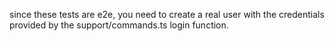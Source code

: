 since these tests are e2e, you need to create a real user with the credentials provided by the support/commands.ts login function.